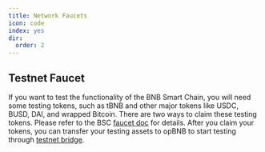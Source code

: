 ```yaml
---
title: Network Faucets
icon: code
index: yes
dir:
  order: 2
---
```



## Testnet Faucet
If you want to test the functionality of the BNB Smart Chain, you will need some testing tokens, such as tBNB and other major tokens like USDC, BUSD, DAI, and wrapped Bitcoin. There are two ways to claim these testing tokens. 
Please refer to the BSC [faucet doc](https://docs.bnbchain.org/docs/bsc-faucet) for details. After you claim your tokens, you can transfer your testing assets to opBNB to start testing through [testnet bridge](https://opbnb-testnet-bridge.bnbchain.org).

